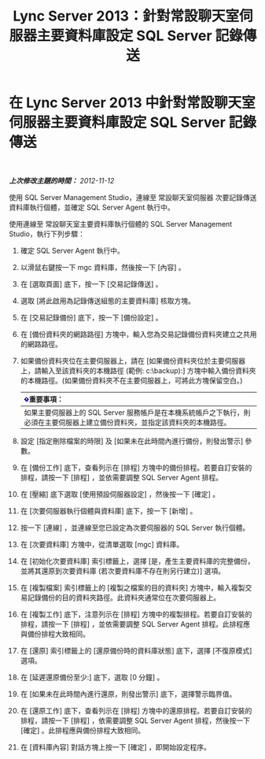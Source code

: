 ﻿---
title: Lync Server 2013：針對常設聊天室伺服器主要資料庫設定 SQL Server 記錄傳送
TOCTitle: 針對常設聊天室伺服器主要資料庫設定 SQL Server 記錄傳送
ms:assetid: 088ea1c2-d592-4a11-b3b8-f1e2f8beae93
ms:mtpsurl: https://technet.microsoft.com/zh-tw/library/JJ204653(v=OCS.15)
ms:contentKeyID: 49290012
ms.date: 08/10/2015
mtps_version: v=OCS.15
ms.translationtype: HT
---

# 在 Lync Server 2013 中針對常設聊天室伺服器主要資料庫設定 SQL Server 記錄傳送

 

_**上次修改主題的時間：** 2012-11-12_

使用 SQL Server Management Studio，連線至 常設聊天室伺服器 次要記錄傳送資料庫執行個體，並確定 SQL Server Agent 執行中。

使用連線至 常設聊天室主要資料庫執行個體的 SQL Server Management Studio，執行下列步驟：

1.  確定 SQL Server Agent 執行中。

2.  以滑鼠右鍵按一下 mgc 資料庫，然後按一下 \[內容\] 。

3.  在 \[選取頁面\] 底下，按一下 \[交易記錄傳送\] 。

4.  選取 \[將此啟用為記錄傳送組態的主要資料庫\] 核取方塊。

5.  在 \[交易記錄備份\] 底下，按一下 \[備份設定\] 。

6.  在 \[備份資料夾的網路路徑\] 方塊中，輸入您為交易記錄備份資料夾建立之共用的網路路徑。

7.  如果備份資料夾位在主要伺服器上，請在 \[如果備份資料夾位於主要伺服器上，請輸入至該資料夾的本機路徑 (範例: c:\\backup):\] 方塊中輸入備份資料夾的本機路徑。(如果備份資料夾不在主要伺服器上，可將此方塊保留空白。)
    
    <table>
    <thead>
    <tr class="header">
    <th><img src="images/Gg412908.important(OCS.15).gif" title="important" alt="important" />重要事項：</th>
    </tr>
    </thead>
    <tbody>
    <tr class="odd">
    <td>如果主要伺服器上的 SQL Server 服務帳戶是在本機系統帳戶之下執行，則必須在主要伺服器上建立備份資料夾，並指定該資料夾的本機路徑。</td>
    </tr>
    </tbody>
    </table>


8.  設定 \[指定刪除檔案的時限\] 及 \[如果未在此時間內進行備份，則發出警示\] 參數。

9.  在 \[備份工作\] 底下，查看列示在 \[排程\] 方塊中的備份排程。若要自訂安裝的排程，請按一下 \[排程\] ，並依需要調整 SQL Server Agent 排程。

10. 在 \[壓縮\] 底下選取 \[使用預設伺服器設定\] ，然後按一下 \[確定\] 。

11. 在 \[次要伺服器執行個體與資料庫\] 底下，按一下 \[新增\] 。

12. 按一下 \[連線\] ，並連線至您已設定為次要伺服器的 SQL Server 執行個體。

13. 在 \[次要資料庫\] 方塊中，從清單選取 \[mgc\] 資料庫。

14. 在 \[初始化次要資料庫\] 索引標籤上，選擇 \[是，產生主要資料庫的完整備份，並將其還原到次要資料庫 (若次要資料庫不存在則另行建立)\] 選項。

15. 在 \[複製檔案\] 索引標籤上的 \[複製之檔案的目的資料夾\] 方塊中，輸入複製交易記錄備份的目的資料夾路徑。此資料夾通常位在次要伺服器上。

16. 在 \[複製工作\] 底下，注意列示在 \[排程\] 方塊中的複製排程。若要自訂安裝的排程，請按一下 \[排程\] ，並依需要調整 SQL Server Agent 排程。此排程應與備份排程大致相同。

17. 在 \[還原\] 索引標籤上的 \[還原備份時的資料庫狀態\] 底下，選擇 \[不復原模式\] 選項。

18. 在 \[延遲還原備份至少:\] 底下，選取 \[0 分鐘\] 。

19. 在 \[如果未在此時間內進行還原，則發出警示\] 底下，選擇警示臨界值。

20. 在 \[還原工作\] 底下，查看列示在 \[排程\] 方塊中的還原排程。若要自訂安裝的排程，請按一下 \[排程\] ，依需要調整 SQL Server Agent 排程，然後按一下 \[確定\] 。此排程應與備份排程大致相同。

21. 在 \[資料庫內容\] 對話方塊上按一下 \[確定\] ，即開始設定程序。

